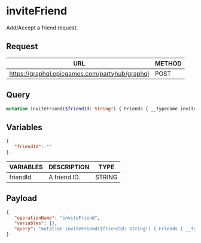 # inviteFriend

Add/Accept a friend request.

## Request
| URL | METHOD |
| - | - |
| https://graphql.epicgames.com/partyhub/graphql | POST |

## Query
```graphql
mutation inviteFriend($friendId: String!) { Friends { __typename invite(friendToInvite: $friendId) { __typename success } } }
```

## Variables
```json
{
   "friendId": ""
}
```
| VARIABLES | DESCRIPTION | TYPE |
| - | - | - |
| friendId | A friend ID. | STRING |

## Payload
```json
{
   "operationName": "inviteFriend",
   "variables": {},
   "query": "mutation inviteFriend($friendId: String!) { Friends { __typename invite(friendToInvite: $friendId) { __typename success } } }"
}
```